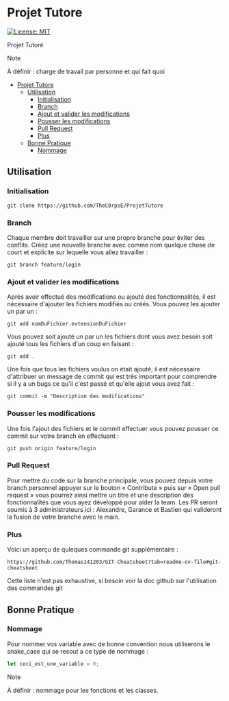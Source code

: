 # Projet Tutore

[![License: MIT](https://img.shields.io/badge/License-MIT-yellow.svg)](https://opensource.org/licenses/MIT)

Projet Tutoré

> [!NOTE]
> À définir : charge de travail par personne et qui fait quoi 

- [Projet Tutore](#projet-tutore)
  - [Utilisation](#utilisation)
    - [Initialisation](#initialisation)
    - [Branch](#branch)
    - [Ajout et valider les modifications](#ajout-et-valider-les-modifications)
    - [Pousser les modifications](#pousser-les-modifications)
    - [Pull Request](#pull-request)
    - [Plus](#plus)
  - [Bonne Pratique](#bonne-pratique)
    - [Nommage](#nommage)



## Utilisation

### Initialisation

```shell
git clone https://github.com/TheC0rpsE/ProjetTutore
```

### Branch

Chaque membre doit travailler sur une propre branche pour éviter des conflits. Créez une nouvelle branche avec comme nom quelque chose de court et explicite sur lequelle vous allez travailler :

```shell
git branch feature/login
```

### Ajout et valider les modifications

Après avoir effectué des modifications ou ajouté des fonctionnalités, il est nécessaire d'ajouter les fichiers modifiés ou créés. Vous pouvez les ajouter un par un :

```shell
git add nomDuFichier.extensionDuFichier
```

Vous pouvez soit ajouté un par un les fichiers dont vous avez besoin soit ajouté tous les fichiers d'un coup en faisant :

```shell
git add .
```

Une fois que tous les fichiers voulus on était ajouté, il est nécessaire d'attribuer un message de commit qui est très important pour comprendre si il y a un bugs ce qu'il c'est passé et qu'elle ajout vous avez fait :

```shell
git commit -m "Description des modifications"
```

### Pousser les modifications

Une fois l'ajout des fichiers et le commit effectuer vous pouvez pousser ce commit sur votre branch en effectuant :

```shell
git push origin feature/login 
```

### Pull Request

Pour mettre du code sur la branche principale, vous pouvez depuis votre branch personnel appuyer sur le bouton « Contribute » 
puis sur « Open pull request » vous pourrez ainsi mettre un titre et une description des fonctionnalités que vous ayez développé pour aider la team.
Les PR seront soumis à 3 administrateurs ici : Alexandre, Garance et Bastien qui valideront la fusion de votre branche avec le main.

### Plus

Voici un aperçu de quleques commande git supplémentaire :

```shell
https://github.com/Thomas141203/GIT-Cheatsheet?tab=readme-ov-file#git-cheatsheet
```

Cette liste n'est pas exhaustive, si besoin voir la doc github sur l'utilisation des commandes git

## Bonne Pratique
### Nommage

Pour nommer vos variable avec de bonne convention nous utiliserons le snake_case qui se resout a ce type de nommage : 

```js
let ceci_est_une_variable = 0;
```
> [!NOTE]
> À définir : nommage pour les fonctions et les classes.
